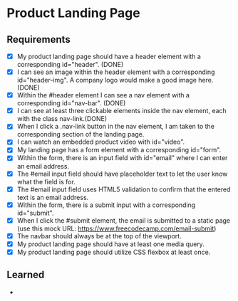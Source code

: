 # Product Landing Page

## Requirements
- [x] My product landing page should have a header element with a corresponding id="header". (DONE)
- [x] I can see an image within the header element with a corresponding id="header-img". A company logo would make a good image here. (DONE)
- [x] Within the #header element I can see a nav element with a corresponding id="nav-bar". (DONE)
- [x] I can see at least three clickable elements inside the nav element, each with the class nav-link.(DONE)
- [x] When I click a .nav-link button in the nav element, I am taken to the corresponding section of the landing page.
- [x] I can watch an embedded product video with id="video".
- [x] My landing page has a form element with a corresponding id="form".
- [x] Within the form, there is an input field with id="email" where I can enter an email address.
- [x] The #email input field should have placeholder text to let the user know what the field is for.
- [x] The #email input field uses HTML5 validation to confirm that the entered text is an email address.
- [x] Within the form, there is a submit input with a corresponding id="submit".
- [x] When I click the #submit element, the email is submitted to a static page (use this mock URL: https://www.freecodecamp.com/email-submit)
- [x] The navbar should always be at the top of the viewport.
- [x] My product landing page should have at least one media query.
- [x] My product landing page should utilize CSS flexbox at least once.

## Learned
- 
